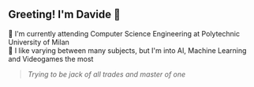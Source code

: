 ## Greeting! I'm Davide 👋

🏢 I'm currently attending Computer Science Engineering at Polytechnic University of Milan\
🤖 I like varying between many subjects, but I'm into AI, Machine Learning and Videogames the most
 
 >*Trying to be jack of all trades and master of one*
